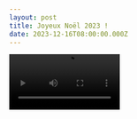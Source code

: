 ```yaml
---
layout: post
title: Joyeux Noël 2023 !
date: 2023-12-16T08:00:00.000Z
---
```

<video contols autoplay="true" loop="true" src="/videos/flyer-noel-2023.mp4" class="fit image" width=200> 